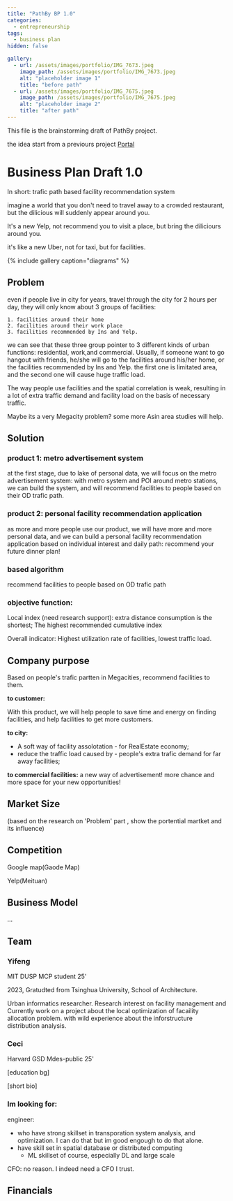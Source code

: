 ```yaml
---
title: "PathBy BP 1.0"
categories:
  - entrepreneurship
tags:
  - business plan
hidden: false

gallery:
  - url: /assets/images/portfolio/IMG_7673.jpeg
    image_path: /assets/images/portfolio/IMG_7673.jpeg
    alt: "placeholder image 1"
    title: "before path"
  - url: /assets/images/portfolio/IMG_7675.jpeg
    image_path: /assets/images/portfolio/IMG_7675.jpeg
    alt: "placeholder image 2"
    title: "after path"
---
```


This file is the brainstorming draft of PathBy project.

the idea start from a previours project [Portal](https://lauyihong.github.io/portfolio/metro-ar/) 

# Business Plan Draft 1.0

In short: trafic path based facility recommendation system



imagine a world that you don't need to travel away to a crowded restaurant, but the dilicious will suddenly appear around you. 



It's a new Yelp, not recommend you to visit a place, but bring the diliciours around you.



it's like a new Uber, not for taxi, but for facilities.


{% include gallery caption="diagrams" %}


## Problem

even if people live in city for years, travel through the city for 2 hours per day, they will only know about 3 groups of facilities: 

    1. facilities around their home
    2. facilities around their work place
    3. facilities recommended by Ins and Yelp.

we can see that these three group pointer to 3 different kinds of urban functions: residential, work,and commercial. Usually, if someone want to go hangout with friends, he/she will go to the facilities around his/her home, or the facilities recommended by Ins and Yelp. the first one is limitated area, and the second one will cause huge traffic load.

The way people use facilities and the spatial correlation is weak, resulting in a lot of extra traffic demand and facility load on the basis of necessary traffic.

Maybe its a very Megacity problem? some more Asin area studies will help. 



## Solution

### product 1: metro advertisement system

at the first stage, due to lake of personal data, we will focus on the metro advertisement system: with metro system and POI around metro stations, we can build the system, and will recommend facilities to people based on their OD trafic path.

### product 2: personal facility recommendation application

as more and more people use our product, we will have more and more personal data, and we can build a personal facility recommendation application based on individual interest and daily path: recommend your future dinner plan!

### based algorithm

recommend facilities to people based on OD trafic path

### objective function:

Local index (need research support): extra distance consumption is the shortest; The highest recommended cumulative index

Overall indicator: Highest utilization rate of facilities, lowest traffic load.



## Company purpose

Based on people's trafic partten in Megacities, recommend facilities to them.

**to customer:** 

With this product, we will help people to save time and energy on finding facilities, and help facilities to get more customers.

**to city:** 

- A soft way of facility assolotation - for RealEstate economy; 
- reduce the traffic load caused by - people's extra trafic demand for far away facilities;

**to commercial facilities:** a new way of advertisement! more chance and more space for your new opportunities! 



## Market Size

(based on the research on 'Problem' part , show the portential martket and its influence)

## Competition
Google map(Gaode Map)

Yelp(Meituan)

## Business Model

...

## Team

### Yifeng

MIT DUSP MCP student 25'

2023, Gratudted from Tsinghua University, School of Architecture. 

Urban informatics researcher. Research interest on facility management and  Currently work on a project about the local optimization of facaility allocation problem. with wild experience about the inforstructure distribution analysis. 

### Ceci

Harvard GSD Mdes-public 25'

[education bg]

[short bio]

### Im looking for:

engineer: 

- who have strong skillset in transporation system analysis, and optimization. I can do that but im good engough to do that alone.
- have skill set in spatial database or distributed computing
  - ML skillset of course, especially DL and large scale

CFO: no reason. I indeed need a CFO I trust.

## Financials
